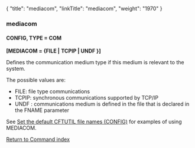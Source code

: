{
    "title": "mediacom",
    "linkTitle": "mediacom",
    "weight": "1970"
}<span id="mediacom"></span>

### mediacom

#### CONFIG, TYPE = COM

**[MEDIACOM = {FILE &#124;** **TCPIP &#124;
UNDF }]**

Defines the communication medium type if this medium is relevant to
the system.

The possible values are:

- FILE: file type communications
- TCPIP: synchronous communications
    supported by TCP/IP
- UNDF :
    communications medium is defined in the file that is declared in the
    FNAME parameter  

See [Set the default CFTUTIL file names (CONFIG)](../../../about_cftutil/redefining_cftutil_data_media) for examples of using MEDIACOM.

[Return to Command index](../../)
